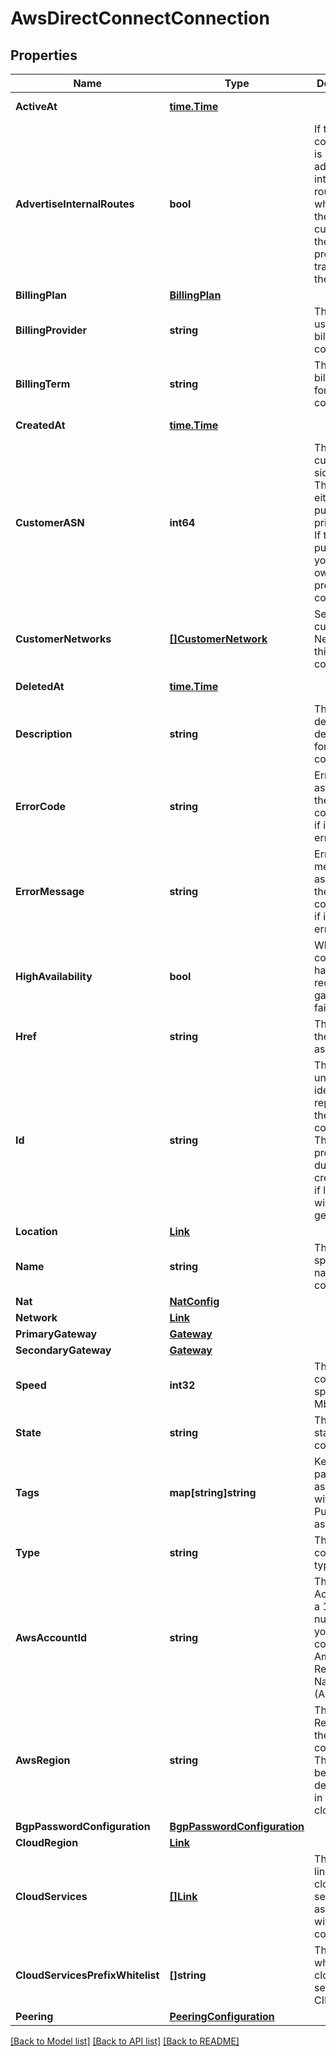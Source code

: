 # AwsDirectConnectConnection

## Properties

Name | Type | Description | Notes
------------ | ------------- | ------------- | -------------
**ActiveAt** | [**time.Time**](time.Time.md) |  | [optional] [readonly] 
**AdvertiseInternalRoutes** | **bool** | If the connection is advertising internal routes, which allows the customer the option of probing and tracing these routes. | [optional] 
**BillingPlan** | [**BillingPlan**](BillingPlan.md) |  | [optional] 
**BillingProvider** | **string** | The provider used for billing this connection. | [optional] [readonly] 
**BillingTerm** | **string** | The licensed billing term for the connection. | 
**CreatedAt** | [**time.Time**](time.Time.md) |  | [optional] [readonly] 
**CustomerASN** | **int64** | The customer side ASN. This can either be a public or private ASN. If this is a public ASN, you must own it to prevent conflicts. | [optional] 
**CustomerNetworks** | [**[]CustomerNetwork**](CustomerNetwork.md) | Set of customer Networks for this connection. | [optional] 
**DeletedAt** | [**time.Time**](time.Time.md) |  | [optional] [readonly] 
**Description** | **string** | The user defined description for the connection. | [optional] 
**ErrorCode** | **string** | Error Code assigned to the connection if it is an error state. | [optional] [readonly] 
**ErrorMessage** | **string** | Error message assigned to the connection if it is an error state. | [optional] [readonly] 
**HighAvailability** | **bool** | Whether this connection has redundant gateways for failover. | 
**Href** | **string** | The URI of the Pureport asset. | [optional] [readonly] 
**Id** | **string** | The id is a unique identifier representing the connection. This can be provided during creation, but if left empty, will be generated. | [optional] 
**Location** | [**Link**](Link.md) |  | 
**Name** | **string** | The user specified name for the connection. | 
**Nat** | [**NatConfig**](NATConfig.md) |  | [optional] 
**Network** | [**Link**](Link.md) |  | [optional] 
**PrimaryGateway** | [**Gateway**](Gateway.md) |  | [optional] 
**SecondaryGateway** | [**Gateway**](Gateway.md) |  | [optional] 
**Speed** | **int32** | The connection speed in Mbps. | 
**State** | **string** | The current state of the connection. | [optional] [readonly] 
**Tags** | **map[string]string** | Key-value pairs to associate with the Pureport asset. | [optional] 
**Type** | **string** | The connection type. | 
**AwsAccountId** | **string** | The AWS Account ID, a 12-digit number that you use to construct Amazon Resource Names (ARNs). | 
**AwsRegion** | **string** | The AWS Region for the connection. This has been deprecated in favor of cloudRegion. | [optional] 
**BgpPasswordConfiguration** | [**BgpPasswordConfiguration**](BGPPasswordConfiguration.md) |  | [optional] 
**CloudRegion** | [**Link**](Link.md) |  | [optional] 
**CloudServices** | [**[]Link**](Link.md) | The asset link for the clouds services associated with this connection. | [optional] 
**CloudServicesPrefixWhitelist** | **[]string** | The whitelisted cloud services CIDR blocks. | [optional] 
**Peering** | [**PeeringConfiguration**](PeeringConfiguration.md) |  | [optional] 

[[Back to Model list]](../README.md#documentation-for-models) [[Back to API list]](../README.md#documentation-for-api-endpoints) [[Back to README]](../README.md)


